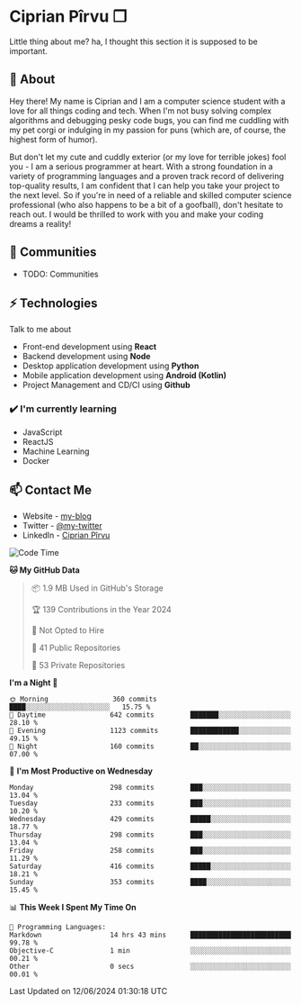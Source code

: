 # Ciprian Pîrvu ❐

Little thing about me? ha, I thought this section it is supposed to be important.

## 🧐 About

Hey there! My name is Ciprian and I am a computer science student with a love for all things coding and tech. When I'm not busy solving complex algorithms and debugging pesky code bugs, you can find me cuddling with my pet corgi or indulging in my passion for puns (which are, of course, the highest form of humor).

But don't let my cute and cuddly exterior (or my love for terrible jokes) fool you - I am a serious programmer at heart. With a strong foundation in a variety of programming languages and a proven track record of delivering top-quality results, I am confident that I can help you take your project to the next level. So if you're in need of a reliable and skilled computer science professional (who also happens to be a bit of a goofball), don't hesitate to reach out. I would be thrilled to work with you and make your coding dreams a reality!

## 👯 Communities

-   TODO: Communities

## ⚡ Technologies

Talk to me about

-   Front-end development using **React**
-   Backend development using **Node**
-   Desktop application development using **Python**
-   Mobile application development using **Android (Kotlin)**
-   Project Management and CD/CI using **Github**

### ✔️ I'm currently learning

-   JavaScript
-   ReactJS
-   Machine Learning
-   Docker

## 📫 Contact Me

-   Website - [my-blog]()
-   Twitter - [@my-twitter]()
-   LinkedIn - [Ciprian Pîrvu](https://www.linkedin.com/in/p%C3%AErvu-ciprian-cristian-4415991b1/)

<!--START_SECTION:waka-->
![Code Time](http://img.shields.io/badge/Code%20Time-2%2C097%20hrs%2032%20mins-blue)

**🐱 My GitHub Data** 

> 📦 1.9 MB Used in GitHub's Storage 
 > 
> 🏆 139 Contributions in the Year 2024
 > 
> 🚫 Not Opted to Hire
 > 
> 📜 41 Public Repositories 
 > 
> 🔑 53 Private Repositories 
 > 
**I'm a Night 🦉** 

```text
🌞 Morning                360 commits         ████░░░░░░░░░░░░░░░░░░░░░   15.75 % 
🌆 Daytime                642 commits         ███████░░░░░░░░░░░░░░░░░░   28.10 % 
🌃 Evening                1123 commits        ████████████░░░░░░░░░░░░░   49.15 % 
🌙 Night                  160 commits         ██░░░░░░░░░░░░░░░░░░░░░░░   07.00 % 
```
📅 **I'm Most Productive on Wednesday** 

```text
Monday                   298 commits         ███░░░░░░░░░░░░░░░░░░░░░░   13.04 % 
Tuesday                  233 commits         ███░░░░░░░░░░░░░░░░░░░░░░   10.20 % 
Wednesday                429 commits         █████░░░░░░░░░░░░░░░░░░░░   18.77 % 
Thursday                 298 commits         ███░░░░░░░░░░░░░░░░░░░░░░   13.04 % 
Friday                   258 commits         ███░░░░░░░░░░░░░░░░░░░░░░   11.29 % 
Saturday                 416 commits         █████░░░░░░░░░░░░░░░░░░░░   18.21 % 
Sunday                   353 commits         ████░░░░░░░░░░░░░░░░░░░░░   15.45 % 
```


📊 **This Week I Spent My Time On** 

```text
💬 Programming Languages: 
Markdown                 14 hrs 43 mins      █████████████████████████   99.78 % 
Objective-C              1 min               ░░░░░░░░░░░░░░░░░░░░░░░░░   00.21 % 
Other                    0 secs              ░░░░░░░░░░░░░░░░░░░░░░░░░   00.01 % 
```


 Last Updated on 12/06/2024 01:30:18 UTC
<!--END_SECTION:waka-->
